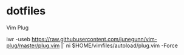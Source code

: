 # dotfiles

Vim Plug

iwr -useb https://raw.githubusercontent.com/junegunn/vim-plug/master/plug.vim |`
    ni $HOME/vimfiles/autoload/plug.vim -Force
